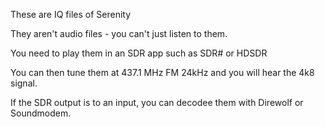 These are IQ files of Serenity

They aren't audio files - you can't just listen to them.

You need to play them in an SDR app such as SDR# or HDSDR

You can then tune them at 437.1 MHz FM 24kHz and you will hear the 4k8 signal.

If the SDR output is to an input, you can decodee them with Direwolf or Soundmodem.
